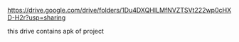 https://drive.google.com/drive/folders/1Du4DXQHILMfNVZTSVt222wp0cHXD-H2r?usp=sharing

this drive contains apk of project
